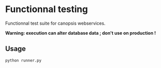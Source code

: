 # Functionnal testing

Functionnal test suite for canopsis webservices.

**Warning: execution can alter database data ; don't use on production !**

## Usage

```{bash}
python runner.py
```

